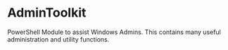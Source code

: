 # AdminToolkit
PowerShell Module to assist Windows Admins. This contains many useful administration and utility functions.
